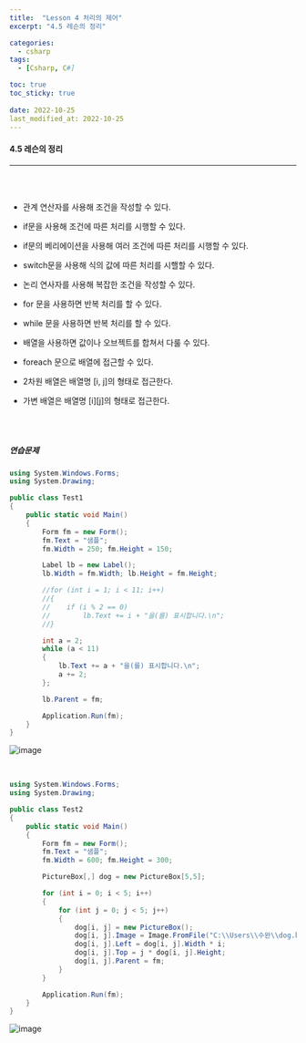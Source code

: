```yaml
---
title:  "Lesson 4 처리의 제어"
excerpt: "4.5 레슨의 정리"

categories:
  - csharp
tags:
  - [Csharp, C#]

toc: true
toc_sticky: true
 
date: 2022-10-25
last_modified_at: 2022-10-25
---
```


#### 4.5 레슨의 정리
---
<br>
<br>

- 관계 연산자를 사용해 조건을 작성할 수 있다.  

- if문을 사용해 조건에 따른 처리를 시행할 수 있다.  

- if문의 베리에이션을 사용해 여러 조건에 따른 처리를 시행할 수 있다.  

- switch문을 사용해 식의 값에 따른 처리를 시핼할 수 있다.  

- 논리 연사자를 사용해 복잡한 조건을 작성할 수 있다.  

- for 문을 사용하면 반복 처리를 할 수 있다.  

- while 문을 사용하면 반복 처리를 할 수 있다.  

- 배열을 사용하면 값이나 오브젝트를 합쳐서 다룰 수 있다.  

- foreach 문으로 배열에 접근할 수 있다.  

- 2차원 배열은 배열명 [i, j]의 형태로 접근한다.  

- 가변 배열은 배열명 [i][j]의 형태로 접근한다.  

<br>
<br>

##### 연습문제  

```cs
using System.Windows.Forms;
using System.Drawing;

public class Test1
{
    public static void Main()
    {
        Form fm = new Form();
        fm.Text = "샘플";
        fm.Width = 250; fm.Height = 150;

        Label lb = new Label();
        lb.Width = fm.Width; lb.Height = fm.Height;

        //for (int i = 1; i < 11; i++)
        //{
        //    if (i % 2 == 0) 
        //        lb.Text += i + "을(를) 표시합니다.\n";
        //}

        int a = 2;
        while (a < 11)
        {
            lb.Text += a + "을(를) 표시합니다.\n";
            a += 2;
        };

        lb.Parent = fm;

        Application.Run(fm);
    }
}
```

![image](https://user-images.githubusercontent.com/106606698/197647304-01628078-1728-4f69-96f2-623bf5fad671.png)


<br>

```cs
using System.Windows.Forms;
using System.Drawing;

public class Test2
{
    public static void Main()
    {
        Form fm = new Form();
        fm.Text = "샘플";
        fm.Width = 600; fm.Height = 300;

        PictureBox[,] dog = new PictureBox[5,5];

        for (int i = 0; i < 5; i++)
        {
            for (int j = 0; j < 5; j++)
            {
                dog[i, j] = new PictureBox();
                dog[i, j].Image = Image.FromFile("C:\\Users\\수완\\dog.bmp");
                dog[i, j].Left = dog[i, j].Width * i;
                dog[i, j].Top = j * dog[i, j].Height;
                dog[i, j].Parent = fm;
            }
        }

        Application.Run(fm);
    }
}
```

![image](https://user-images.githubusercontent.com/106606698/197648270-ac62ce55-8f18-4efc-ac99-5307e0e47c50.png)

